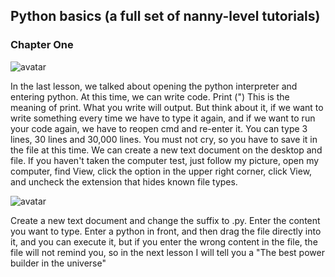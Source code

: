 ##  Python basics (a full set of nanny-level tutorials) 

###  Chapter One 

![avatar]( caeb9ea1aa544c379f95b53f210fe852.png) 

 In the last lesson, we talked about opening the python interpreter and entering python. At this time, we can write code. Print (") This is the meaning of print. What you write will output. But think about it, if we want to write something every time we have to type it again, and if we want to run your code again, we have to reopen cmd and re-enter it. You can type 3 lines, 30 lines and 30,000 lines. You must not cry, so you have to save it in the file at this time. We can create a new text document on the desktop and file. If you haven't taken the computer test, just follow my picture, open my computer, find View, click the option in the upper right corner, click View, and uncheck the extension that hides known file types.  

![avatar]( 198a6db687084030b7c009cdc9a26e10.png) 

 Create a new text document and change the suffix to .py. Enter the content you want to type. Enter a python in front, and then drag the file directly into it, and you can execute it, but if you enter the wrong content in the file, the file will not remind you, so in the next lesson I will tell you a "The best power builder in the universe"  

